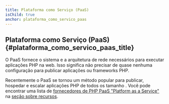 ```yaml
---
title: Plataforma como Serviço (PaaS)
isChild: true
anchor: plataforma_como_servico_paas
---
```


## Plataforma como Serviço (PaaS) {#plataforma_como_servico_paas_title}

O PaaS fornece o sistema e a arquitetura de rede necessários para executar aplicações PHP na web. Isso significa não
precisar de quase nenhuma configuração para publicar aplicações ou frameworks PHP.

Recentemente o PaaS se tornou um método popular para publicar, hospedar e escalar aplicações PHP de todos os tamanho
. Você pode encontrar uma lista de [fornecedores de PHP PaaS "Platform as a Service"](#php_paas_providers) na
[seção sobre recursos](#resources).
